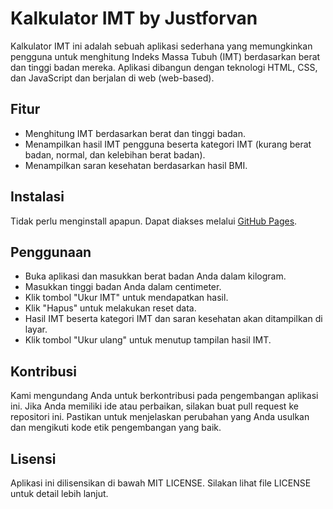 # Kalkulator IMT by Justforvan

Kalkulator IMT ini adalah sebuah aplikasi sederhana yang memungkinkan pengguna untuk menghitung Indeks Massa Tubuh (IMT) berdasarkan berat dan tinggi badan mereka. Aplikasi dibangun dengan teknologi HTML, CSS, dan JavaScript dan berjalan di web (web-based).


## Fitur
+ Menghitung IMT berdasarkan berat dan tinggi badan.
+ Menampilkan hasil IMT pengguna beserta kategori IMT (kurang berat badan, normal, dan kelebihan berat badan).
+ Menampilkan saran kesehatan berdasarkan hasil BMI.


## Instalasi
Tidak perlu menginstall apapun. Dapat diakses melalui [GitHub Pages](https://imt.justforvan.com/).


## Penggunaan
+ Buka aplikasi dan masukkan berat badan Anda dalam kilogram.
+ Masukkan tinggi badan Anda dalam centimeter.
+ Klik tombol "Ukur IMT" untuk mendapatkan hasil.
+ Klik "Hapus" untuk melakukan reset data.
+ Hasil IMT beserta kategori IMT dan saran kesehatan akan ditampilkan di layar.
+ Klik tombol "Ukur ulang" untuk menutup tampilan hasil IMT.


## Kontribusi
Kami mengundang Anda untuk berkontribusi pada pengembangan aplikasi ini. Jika Anda memiliki ide atau perbaikan, silakan buat pull request ke repositori ini.
Pastikan untuk menjelaskan perubahan yang Anda usulkan dan mengikuti kode etik pengembangan yang baik.


## Lisensi
Aplikasi ini dilisensikan di bawah MIT LICENSE. Silakan lihat file LICENSE untuk detail lebih lanjut.
